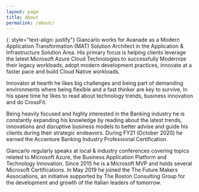 ```yaml
---
layout: page
title: About
permalink: /about/
---
```

{: style="text-align: justify"}
Giancarlo works for Avanade as a Modern Application Transformation (MAT) Solution Architect in the Application & Infrastructure Solution Area. His primary focus is helping clients leverage the latest Microsoft Azure Cloud Technologies to successfully Modernize their legacy workloads, adopt modern development practices, innovate at a faster pace and build Cloud Native workloads.

Innovator at hearth he likes big challenges and being part of demanding environments where being flexible and a fast thinker are key to survive, In his spare time he likes to read about technology trends, business innovation and do CrossFit.

Being heavily focused and highly interested in the Banking industry he is constantly expanding his knowledge by reading about the latest trends, innovations and disruptive business models to better advise and guide his clients during their strategic endeavors. During FY21 (October 2020) he earned the Accenture Banking Industry Professional Certification.

Giancarlo regularly speaks at local & industry conferences covering topics related to Microsoft Azure, the Business Application Platform and Technology Innovation. Since 2015 he is a Microsoft MVP and holds several Microsoft Certifications. In May 2019 he joined the The Future Makers Associations, an initiative supported by The Boston Consulting Group for the development and growth of the Italian leaders of tomorrow. 